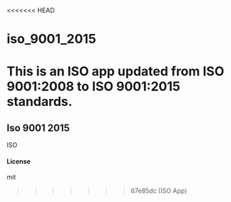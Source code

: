 <<<<<<< HEAD
# iso_9001_2015
This is an ISO app updated from ISO 9001:2008 to ISO 9001:2015 standards.
=======
## Iso 9001 2015

ISO

#### License

mit
>>>>>>> 67e85dc (ISO App)
